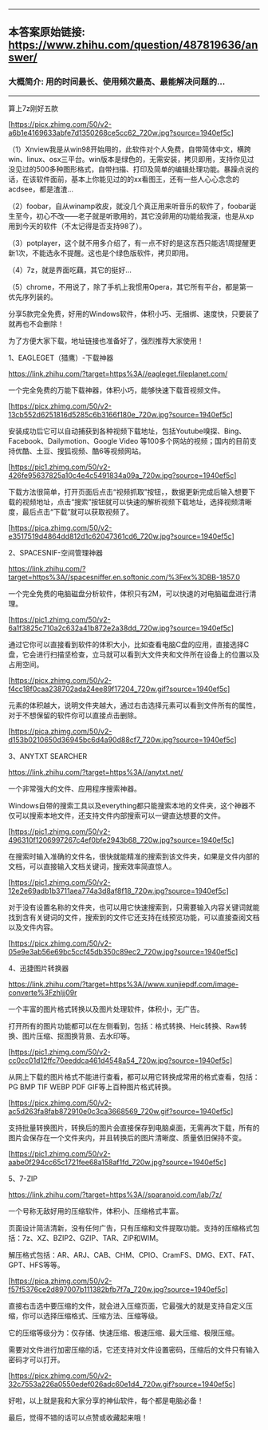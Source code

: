 ----------------------------------------
## 本答案原始链接: https://www.zhihu.com/question/487819636/answer/
### 大概简介: 用的时间最长、使用频次最高、最能解决问题的...
----------------------------------------
算上7z刚好五款

[https://picx.zhimg.com/50/v2-a6b1e4169633abfe7d1350268ce5cc62_720w.jpg?source=1940ef5c]

（1）Xnview我是从win98开始用的，此软件对个人免费，自带简体中文，横跨win、linux、osx三平台。win版本是绿色的，无需安装，拷贝即用，支持你见过没见过的500多种图形格式，自带扫描、打印及简单的编辑处理功能。暴躁点说的话，在该软件面前，基本上你能见过的的xx看图王，还有一些人心心念念的acdsee，都是渣渣…

（2）foobar，自从winamp收皮，就没几个真正用来听音乐的软件了，foobar诞生至今，初心不改——老子就是听歌用的，其它没卵用的功能给我滚，也是从xp用到今天的软件（不太记得是否支持98了）。

（3）potplayer，这个就不用多介绍了，有一点不好的是这东西只能选1周提醒更新1次，不能选永不提醒。这也是个绿色版软件，拷贝即用。

（4）7z，就是界面吃藕，其它的挺好…

（5）chrome，不用说了，除了手机上我惯用Opera，其它所有平台，都是第一优先序列装的。

分享5款完全免费，好用的Windows软件，体积小巧、无捆绑、速度快，只要装了就再也不会删除！

为了方便大家下载，地址链接也准备好了，强烈推荐大家使用！


1、EAGLEGET（猎鹰）-下载神器

https://link.zhihu.com/?target=https%3A//eagleget.fileplanet.com/

一个完全免费的万能下载神器，体积小巧，能够快速下载音视频文件。




[https://picx.zhimg.com/50/v2-13cb552d6251816d5285c6b3166f180e_720w.jpg?source=1940ef5c]




安装成功后它可以自动捕获到各种视频下载地址，包括Youtube嗅探、Bing、Facebook、Dailymotion、Google Video 等100多个网站的视频；国内的目前支持优酷、土豆、搜狐视频、酷6等视频网站。




[https://pic1.zhimg.com/50/v2-426fe95637825a10c4e4c5491834a09a_720w.jpg?source=1940ef5c]




下载方法很简单，打开页面后点击“视频抓取”按钮，，数据更新完成后输入想要下载的视频地址，点击“搜索”按钮就可以快速的解析视频下载地址，选择视频清晰度，最后点击“下载”就可以获取视频了。




[https://pica.zhimg.com/50/v2-e3517519d4864dd812d1c62047361cd6_720w.jpg?source=1940ef5c]


2、SPACESNIF-空间管理神器

https://link.zhihu.com/?target=https%3A//spacesniffer.en.softonic.com/%3Fex%3DBB-1857.0

一个完全免费的电脑磁盘分析软件，体积只有2M，可以快速的对电脑磁盘进行清理。




[https://pic1.zhimg.com/50/v2-6a1f3825c710a2c632a41b872e2a38dd_720w.jpg?source=1940ef5c]




通过它你可以直接看到软件的体积大小，比如查看电脑C盘的应用，直接选择C盘，它会进行扫描坚检查，立马就可以看到大文件夹和文件所在设备上的位置以及占用空间。




[https://picx.zhimg.com/50/v2-f4cc18f0caa238702ada24ee89f17204_720w.gif?source=1940ef5c]




元素的体积越大，说明文件夹越大，通过右击选择元素可以看到文件所有的属性，对于不想保留的软件你可以直接点击删除。




[https://pica.zhimg.com/50/v2-d153b0210650d36945bc6d4a90d88cf7_720w.jpg?source=1940ef5c]


3、ANYTXT SEARCHER

https://link.zhihu.com/?target=https%3A//anytxt.net/

一个非常强大的文件、应用程序搜索神器。

Windows自带的搜索工具以及everything都只能搜索本地的文件夹，这个神器不仅可以搜索本地文件，还支持文件内部搜索可以一键直达想要的文件。




[https://pic1.zhimg.com/50/v2-496310f1206997267c4ef0bfe2943b68_720w.jpg?source=1940ef5c]




在搜索时输入准确的文件名，很快就能精准的搜索到该文件夹，如果是文件内部的文档，可以直接输入文档关键词，搜索效率简直惊人。




[https://pic1.zhimg.com/50/v2-12e2e69adb1b3711aea774a3d8af8f18_720w.jpg?source=1940ef5c]




对于没有设置名称的文件夹，也可以用它快速搜索到，只需要输入内容关键词就能找到含有关键词的文件，搜索到的文件它还支持在线预览功能，可以直接查阅文档以及文件内容。




[https://picx.zhimg.com/50/v2-05e9e3ab56e69bc5ccf45db350c89ec2_720w.jpg?source=1940ef5c]


4、迅捷图片转换器

https://link.zhihu.com/?target=https%3A//www.xunjiepdf.com/image-converte%3Fzhljj09r

一个丰富的图片格式转换以及图片处理软件，体积小，无广告。

打开所有的图片功能都可以在左侧看到，包括：格式转换、Heic转换、Raw转换、图片压缩、抠图换背景、去水印等。




[https://pic1.zhimg.com/50/v2-cc0cc01d12ffc70eeddca461d4548a54_720w.jpg?source=1940ef5c]




从网上下载的图片格式不能进行查看，都可以用它转换成常用的格式查看，包括：PG BMP TIF WEBP PDF GIF等上百种图片格式转换。




[https://picx.zhimg.com/50/v2-ac5d263fa8fab872910e0c3ca3668569_720w.gif?source=1940ef5c]




支持批量转换图片，转换后的图片会直接保存到电脑桌面，无需再次下载，所有的图片会保存在一个文件夹内，并且转换后的图片清晰度、质量依旧保持不变。

[https://pic1.zhimg.com/50/v2-aabe0f294cc65c1721fee68a158af1fd_720w.jpg?source=1940ef5c]


5、7-ZIP

https://link.zhihu.com/?target=https%3A//sparanoid.com/lab/7z/

一个号称无敌好用的压缩软件，体积小、压缩格式丰富。

页面设计简洁清新，没有任何广告，只有压缩和文件提取功能。支持的压缩格式包括：7z、XZ、BZIP2、GZIP、TAR、ZIP和WIM。

解压格式包括：AR、ARJ、CAB、CHM、CPIO、CramFS、DMG、EXT、FAT、GPT、HFS等等。




[https://pica.zhimg.com/50/v2-f57f5376ce2d897007b111382bfb7f7a_720w.jpg?source=1940ef5c]




直接右击选中要压缩的文件，就会进入压缩页面，它最强大的就是支持自定义压缩，你可以选择压缩格式、压缩方法、压缩等级。

它的压缩等级分为：仅存储、快速压缩、极速压缩、最大压缩、极限压缩。

需要对文件进行加密压缩的话，它还支持对文件设置密码，压缩后的文件只有输入密码才可以打开。




[https://picx.zhimg.com/50/v2-32c7553a226a0550edef026adc60e1d4_720w.gif?source=1940ef5c]

好啦，以上就是我和大家分享的神仙软件，每个都是电脑必备！

最后，觉得不错的话可以点赞或收藏起来哦！